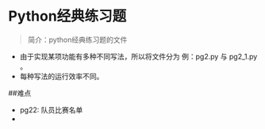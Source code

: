 # Python经典练习题
>简介：python经典练习题的文件  

* 由于实现某项功能有多种不同写法，所以将文件分为  例：pg2.py 与 pg2_1.py 。
* 每种写法的运行效率不同。

##难点
* pg22: 队员比赛名单
*
